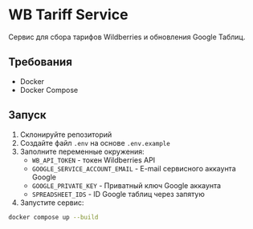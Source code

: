 # WB Tariff Service

Сервис для сбора тарифов Wildberries и обновления Google Таблиц.

## Требования
- Docker
- Docker Compose

## Запуск
1. Склонируйте репозиторий
2. Создайте файл `.env` на основе `.env.example`
3. Заполните переменные окружения:
   - `WB_API_TOKEN` - токен Wildberries API
   - `GOOGLE_SERVICE_ACCOUNT_EMAIL` - E-mail сервисного аккаунта Google
   - `GOOGLE_PRIVATE_KEY` - Приватный ключ Google аккаунта
   - `SPREADSHEET_IDS` - ID Google таблиц через запятую
4. Запустите сервис:
```bash
docker compose up --build